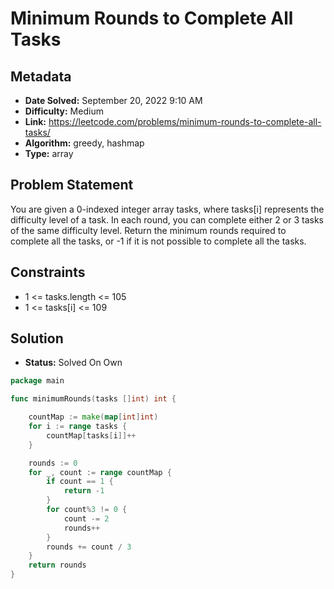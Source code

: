 # Minimum Rounds to Complete All Tasks

## Metadata

- **Date Solved:** September 20, 2022 9:10 AM
- **Difficulty:** Medium
- **Link:** https://leetcode.com/problems/minimum-rounds-to-complete-all-tasks/
- **Algorithm:** greedy, hashmap
- **Type:** array

## Problem Statement

You are given a 0-indexed integer array tasks, where tasks[i] represents the difficulty level of a task. In each round, you can complete either 2 or 3 tasks of the same difficulty level.
Return the minimum rounds required to complete all the tasks, or -1 if it is not possible to complete all the tasks.

## Constraints

- 1 <= tasks.length <= 105
- 1 <= tasks[i] <= 109

## Solution

- **Status:** Solved On Own


```go
package main

func minimumRounds(tasks []int) int {

	countMap := make(map[int]int)
	for i := range tasks {
		countMap[tasks[i]]++
	}

	rounds := 0
	for _, count := range countMap {
		if count == 1 {
			return -1
		}
		for count%3 != 0 {
			count -= 2
			rounds++
		}
		rounds += count / 3
	}
	return rounds
}
```
